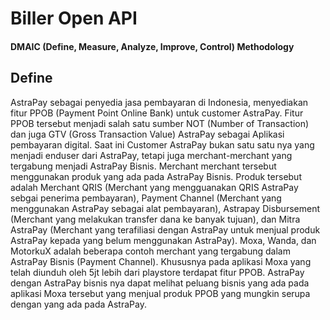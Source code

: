 # Biller Open API
#### DMAIC (Define, Measure, Analyze, Improve, Control) Methodology

## Define
AstraPay sebagai penyedia jasa pembayaran di Indonesia, menyediakan fitur PPOB (Payment Point Online Bank) untuk customer AstraPay. 
Fitur PPOB tersebut menjadi salah satu sumber NOT (Number of Transaction) dan juga GTV (Gross Transaction Value) AstraPay sebagai Aplikasi pembayaran digital.
Saat ini Customer AstraPay bukan satu satu nya yang menjadi enduser dari AstraPay,
tetapi juga merchant-merchant yang tergabung menjadi AstraPay Bisnis.
Merchant merchant tersebut menggunakan produk yang ada pada AstraPay Bisnis.
Produk tersebut adalah Merchant QRIS (Merchant yang mengguanakan QRIS AstraPay sebgai penerima pembayaran), Payment Channel (Merchant yang menggunakan AstraPay sebagai alat pembayaran), Astrapay Disbursement (Merchant yang melakukan transfer dana ke banyak tujuan), dan Mitra AstraPay (Merchant yang terafiliasi dengan AstraPay untuk menjual produk AstraPay kepada yang belum menggunakan AstraPay).
Moxa, Wanda, dan MotorkuX adalah beberapa contoh merchant yang tergabung dalam AstraPay Bisnis (Payment Channel). Khususnya pada aplikasi Moxa yang telah diunduh oleh 5jt lebih dari playstore terdapat fitur PPOB. AstraPay dengan AstraPay bisnis nya dapat melihat peluang bisnis yang ada pada aplikasi Moxa tersebut yang menjual produk PPOB yang mungkin serupa dengan yang ada pada AstraPay.



